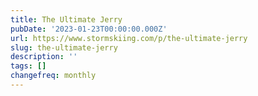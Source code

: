 ```yaml
---
title: The Ultimate Jerry
pubDate: '2023-01-23T00:00:00.000Z'
url: https://www.stormskiing.com/p/the-ultimate-jerry
slug: the-ultimate-jerry
description: ''
tags: []
changefreq: monthly
---
```


<!-- Add post content below -->
